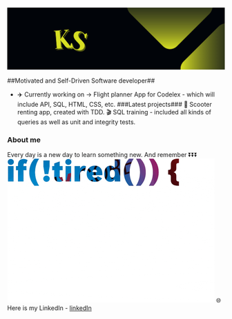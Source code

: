 ![banner]

##Motivated and Self-Driven Software developer##
- :airplane: Currently working on -> Flight planner App for Codelex - which will include API, SQL, HTML, CSS, etc.
###Latest projects###
:kick_scooter: Scooter renting app, created with TDD.
:clapper: SQL training - included all kinds of queries as well as unit and integrity tests.

### About me ###
Every day is a new day to learn something new.
And remember :arrow_double_down::arrow_double_down::arrow_double_down:
  ![keepCoding]
:globe_with_meridians: Here is my LinkedIn -  [linkedIn][linkedIn]

[banner]: https://github.com/kSenfelds/kSenfelds/blob/main/bannerKS.png
[linkedIn]: https://www.linkedin.com/in/kristapssenfelds/
[keepCoding]: https://github.com/kSenfelds/kSenfelds/blob/main/coding.gif
